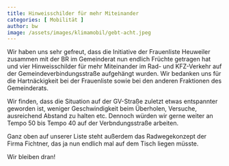 ```yaml
---
title: Hinweisschilder für mehr Miteinander
categories: [ Mobilität ]
author: bw
image: /assets/images/klimamobil/gebt-acht.jpeg
---
```

Wir haben uns sehr gefreut, dass die Initiative der Frauenliste Heuweiler zusammen mit der BR im Gemeinderat nun endlich Früchte getragen hat und vier Hinweisschilder für mehr Miteinander im Rad- und KFZ-Verkehr auf der Gemeindeverbindungsstraße aufgehängt wurden. Wir bedanken uns für die Hartnäckigkeit bei der Frauenliste sowie bei den anderen Fraktionen des Gemeinderats.

Wir finden, dass die Situation auf der GV-Straße zuletzt etwas entspannter geworden ist, weniger Geschwindigkeit beim Überholen, Versuche, ausreichend Abstand zu halten etc. Dennoch würden wir gerne weiter an Tempo 50 bis Tempo 40 auf der Verbndungsstraße arbeiten. 

Ganz oben auf unserer Liste steht außerdem das Radwegekonzept der Firma Fichtner, das ja nun endlich mal auf dem Tisch liegen müsste. 

Wir bleiben dran!

